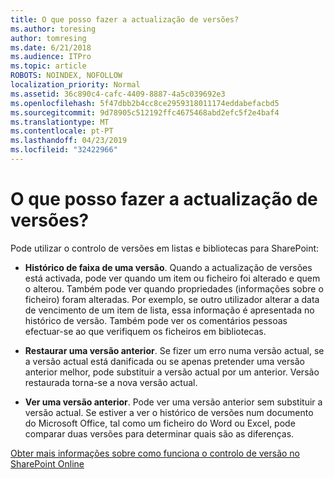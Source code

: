 ```yaml
---
title: O que posso fazer a actualização de versões?
ms.author: toresing
author: tomresing
ms.date: 6/21/2018
ms.audience: ITPro
ms.topic: article
ROBOTS: NOINDEX, NOFOLLOW
localization_priority: Normal
ms.assetid: 36c890c4-cafc-4409-8887-4a5c039692e3
ms.openlocfilehash: 5f47dbb2b4cc8ce2959318011174eddabefacbd5
ms.sourcegitcommit: 9d78905c512192ffc4675468abd2efc5f2e4baf4
ms.translationtype: MT
ms.contentlocale: pt-PT
ms.lasthandoff: 04/23/2019
ms.locfileid: "32422966"
---
```

# <a name="what-can-i-do-with-versioning"></a>O que posso fazer a actualização de versões?

Pode utilizar o controlo de versões em listas e bibliotecas para SharePoint:
  
- **Histórico de faixa de uma versão**. Quando a actualização de versões está activada, pode ver quando um item ou ficheiro foi alterado e quem o alterou. Também pode ver quando propriedades (informações sobre o ficheiro) foram alteradas. Por exemplo, se outro utilizador alterar a data de vencimento de um item de lista, essa informação é apresentada no histórico de versão. Também pode ver os comentários pessoas efectuar-se ao que verifiquem os ficheiros em bibliotecas. 
    
- **Restaurar uma versão anterior**. Se fizer um erro numa versão actual, se a versão actual está danificada ou se apenas pretender uma versão anterior melhor, pode substituir a versão actual por um anterior. Versão restaurada torna-se a nova versão actual. 
    
- **Ver uma versão anterior**. Pode ver uma versão anterior sem substituir a versão actual. Se estiver a ver o histórico de versões num documento do Microsoft Office, tal como um ficheiro do Word ou Excel, pode comparar duas versões para determinar quais são as diferenças. 
    
[Obter mais informações sobre como funciona o controlo de versão no SharePoint Online](https://go.microsoft.com/fwlink/?linkid=875710)
  

